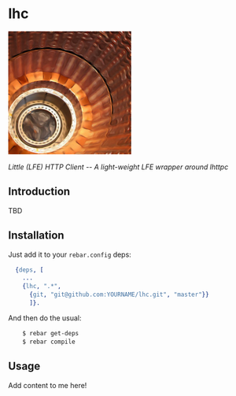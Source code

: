 # lhc

<a href="resources/images/lhc.jpg"><img src="resources/images/lhc-small.jpg" /></a>

*Little (LFE) HTTP Client -- A light-weight LFE wrapper around lhttpc*

## Introduction

TBD


## Installation

Just add it to your ``rebar.config`` deps:

```erlang
  {deps, [
    ...
    {lhc, ".*",
      {git, "git@github.com:YOURNAME/lhc.git", "master"}}
      ]}.
```

And then do the usual:

```bash
    $ rebar get-deps
    $ rebar compile
```


## Usage

Add content to me here!
